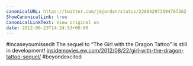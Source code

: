 ```yaml
---
canonicalURL: https://twitter.com/jmjordan/status/238642973594767362
ShowCanonicalLink: true
CanonicalLinkText: View original on
date: 2012-08-23T14:24:53+00:00
---
```

#incaseyoumissedit The sequel to “The Girl with the Dragon Tattoo” is still in development! [insidemovies.ew.com/2012/08/22/girl-with-the-dragon-tattoo-sequel/](http://insidemovies.ew.com/2012/08/22/girl-with-the-dragon-tattoo-sequel/) #beyondexcited